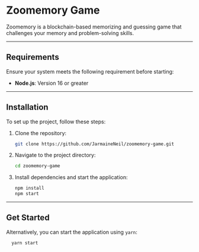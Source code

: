 # Zoomemory Game

Zoomemory is a blockchain-based memorizing and guessing game that challenges your memory and problem-solving skills.

---

## Requirements

Ensure your system meets the following requirement before starting:

- **Node.js**: Version 16 or greater

---

## Installation

To set up the project, follow these steps:

1. Clone the repository:

   ```bash
   git clone https://github.com/JarmaineNeil/zoomemory-game.git
   ```

2. Navigate to the project directory:

   ```bash
   cd zoomemory-game
   ```

3. Install dependencies and start the application:

   ```bash
   npm install
   npm start
   ```

---

## Get Started

Alternatively, you can start the application using `yarn`:
 ```bash
   yarn start
 ```